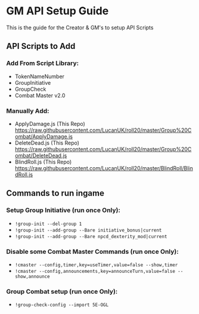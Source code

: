 # GM API Setup Guide

This is the guide for the Creator & GM's to setup API Scripts

## API Scripts to Add

### Add From Script Library:
* TokenNameNumber
* GroupInitiative
* GroupCheck
* Combat Master v2.0

### Manually Add:
* ApplyDamage.js (This Repo) https://raw.githubusercontent.com/LucanUK/roll20/master/Group%20Combat/ApplyDamage.js
* DeleteDead.js (This Repo) https://raw.githubusercontent.com/LucanUK/roll20/master/Group%20Combat/DeleteDead.js
* BlindRoll.js (This Repo) https://raw.githubusercontent.com/LucanUK/roll20/master/BlindRoll/BlindRoll.js

## Commands to run ingame

### Setup Group Initiative (run once Only):

* ```!group-init --del-group 1```
* ```!group-init --add-group --Bare initiative_bonus|current```
* ```!group-init --add-group --Bare npcd_dexterity_mod|current```

### Disable some Combat Master Commands (run once Only):

* ```!cmaster --config,timer,key=useTimer,value=false --show,timer```
* ```!cmaster --config,announcements,key=announceTurn,value=false --show,announce```

### Group Combat setup (run once Only):

* ```!group-check-config --import 5E-OGL```

